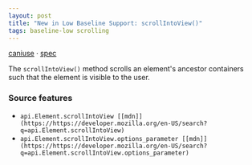 ```yaml
---
layout: post
title: "New in Low Baseline Support: scrollIntoView()"
tags: baseline-low scrolling
---
```


[caniuse](https://caniuse.com/?search=scroll-into-view) · [spec](https://drafts.csswg.org/cssom-view-1/#dom-element-scrollintoview)

The `scrollIntoView()` method scrolls an element's ancestor containers such that the element is visible to the user.

### Source features

- ``api.Element.scrollIntoView [[mdn]](https://https://developer.mozilla.org/en-US/search?q=api.Element.scrollIntoView)``
- ``api.Element.scrollIntoView.options_parameter [[mdn]](https://https://developer.mozilla.org/en-US/search?q=api.Element.scrollIntoView.options_parameter)``
